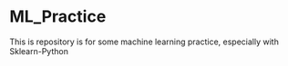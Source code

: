 # ML_Practice
This is repository is for some machine learning practice, especially with Sklearn-Python
